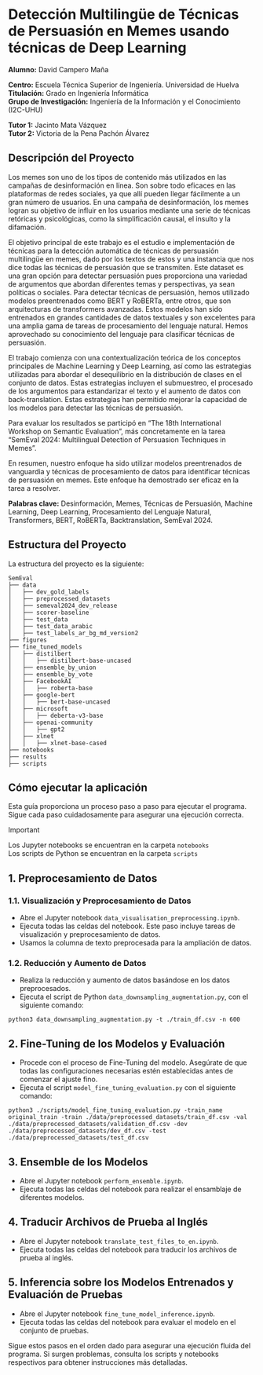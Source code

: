 # Detección Multilingüe de Técnicas de Persuasión en Memes usando técnicas de Deep Learning
**Alumno:** David Campero Maña

**Centro:** Escuela Técnica Superior de Ingeniería. Universidad de Huelva  
**Titulación:** Grado en Ingeniería Informática  
**Grupo de Investigación:** Ingeniería de la Información y el Conocimiento (I2C-UHU)

**Tutor 1:** Jacinto Mata Vázquez  
**Tutor 2:** Victoria de la Pena Pachón Álvarez

## Descripción del Proyecto

Los memes son uno de los tipos de contenido más utilizados en las campañas de desinformación en línea. Son sobre todo eficaces en las plataformas de redes sociales, ya que allí pueden llegar fácilmente a un gran número de usuarios. En una campaña de desinformación, los memes logran su objetivo de influir en los usuarios mediante una serie de técnicas retóricas y psicológicas, como la simplificación causal, el insulto y la difamación.

El objetivo principal de este trabajo es el estudio e implementación de técnicas para la detección automática de técnicas de persuasión multilingüe en memes, dado por los textos de estos y una instancia que nos dice todas las técnicas de persuasión que se transmiten. Este dataset es una gran opción para detectar persuasión pues proporciona una variedad de argumentos que abordan diferentes temas y perspectivas, ya sean políticas o sociales. Para detectar técnicas de persuasión, hemos utilizado modelos preentrenados como BERT y RoBERTa, entre otros, que son arquitecturas de transformers avanzadas. Estos modelos han sido entrenados en grandes cantidades de datos textuales y son excelentes para una amplia gama de tareas de procesamiento del lenguaje natural. Hemos aprovechado su conocimiento del lenguaje para clasificar técnicas de persuasión.

El trabajo comienza con una contextualización teórica de los conceptos principales de Machine Learning y Deep Learning, así como las estrategias utilizadas para abordar el desequilibrio en la distribución de clases en el conjunto de datos. Estas estrategias incluyen el submuestreo, el procesado de los argumentos para estandarizar el texto y el aumento de datos con back-translation. Estas estrategias han permitido mejorar la capacidad de los modelos para detectar las técnicas de persuasión.

Para evaluar los resultados se participó en “The 18th International Workshop on Semantic Evaluation”, más concretamente en la tarea “SemEval 2024: Multilingual Detection of Persuasion Techniques in Memes”.

En resumen, nuestro enfoque ha sido utilizar modelos preentrenados de vanguardia y técnicas de procesamiento de datos para identificar técnicas de persuasión en memes. Este enfoque ha demostrado ser eficaz en la tarea a resolver.

**Palabras clave:** Desinformación, Memes, Técnicas de Persuasión, Machine Learning, Deep Learning, Procesamiento del Lenguaje Natural, Transformers, BERT, RoBERTa, Backtranslation, SemEval 2024.

## Estructura del Proyecto

La estructura del proyecto es la siguiente:
```
SemEval
├── data
│   ├── dev_gold_labels
│   ├── preprocessed_datasets
│   ├── semeval2024_dev_release
│   ├── scorer-baseline
│   ├── test_data
│   ├── test_data_arabic
│   ├── test_labels_ar_bg_md_version2
├── figures
├── fine_tuned_models
│   ├── distilbert
│   │   ├── distilbert-base-uncased
│   ├── ensemble_by_union
│   ├── ensemble_by_vote
│   ├── FacebookAI
│   │   ├── roberta-base
│   ├── google-bert
│   │   ├── bert-base-uncased
│   ├── microsoft
│   │   ├── deberta-v3-base
│   ├── openai-community
│   │   ├── gpt2
│   ├── xlnet
│   │   ├── xlnet-base-cased
├── notebooks
├── results
├── scripts
```

## Cómo ejecutar la aplicación

Esta guía proporciona un proceso paso a paso para ejecutar el programa. Sigue cada paso cuidadosamente para asegurar una ejecución correcta.

> [!IMPORTANT]  
>Los Jupyter notebooks se encuentran en la carpeta `notebooks`  
>Los scripts de Python se encuentran en la carpeta `scripts`

## 1. Preprocesamiento de Datos

### 1.1. Visualización y Preprocesamiento de Datos
- Abre el Jupyter notebook `data_visualisation_preprocessing.ipynb`.
- Ejecuta todas las celdas del notebook. Este paso incluye tareas de visualización y preprocesamiento de datos.
- Usamos la columna de texto preprocesada para la ampliación de datos.

### 1.2. Reducción y Aumento de Datos
- Realiza la reducción y aumento de datos basándose en los datos preprocesados.
- Ejecuta el script de Python `data_downsampling_augmentation.py`, con el siguiente comando:
```terminal
python3 data_downsampling_augmentation.py -t ./train_df.csv -n 600
```
  
## 2. Fine-Tuning de los Modelos y Evaluación
- Procede con el proceso de Fine-Tuning del modelo. Asegúrate de que todas las configuraciones necesarias estén establecidas antes de comenzar el ajuste fino.
- Ejecuta el script `model_fine_tuning_evaluation.py` con el siguiente comando:
```terminal
python3 ./scripts/model_fine_tuning_evaluation.py -train_name original_train -train ./data/preprocessed_datasets/train_df.csv -val ./data/preprocessed_datasets/validation_df.csv -dev ./data/preprocessed_datasets/dev_df.csv -test ./data/preprocessed_datasets/test_df.csv
```

## 3. Ensemble de los Modelos
- Abre el Jupyter notebook `perform_ensemble.ipynb`.
- Ejecuta todas las celdas del notebook para realizar el ensamblaje de diferentes modelos.

## 4. Traducir Archivos de Prueba al Inglés
- Abre el Jupyter notebook `translate_test_files_to_en.ipynb`.
- Ejecuta todas las celdas del notebook para traducir los archivos de prueba al inglés.

## 5. Inferencia sobre los Modelos Entrenados y Evaluación de Pruebas
- Abre el Jupyter notebook `fine_tune_model_inference.ipynb`.
- Ejecuta todas las celdas del notebook para evaluar el modelo en el conjunto de pruebas.

Sigue estos pasos en el orden dado para asegurar una ejecución fluida del programa. Si surgen problemas, consulta los scripts y notebooks respectivos para obtener instrucciones más detalladas.
